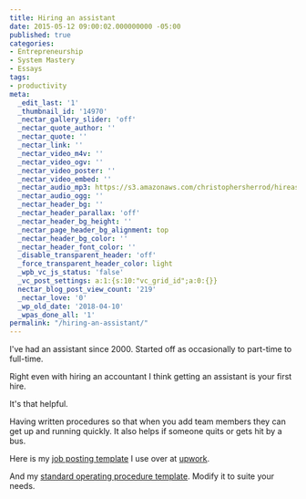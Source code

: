 ```yaml
---
title: Hiring an assistant
date: 2015-05-12 09:00:02.000000000 -05:00
published: true
categories:
- Entrepreneurship
- System Mastery
- Essays
tags:
- productivity
meta:
  _edit_last: '1'
  _thumbnail_id: '14970'
  _nectar_gallery_slider: 'off'
  _nectar_quote_author: ''
  _nectar_quote: ''
  _nectar_link: ''
  _nectar_video_m4v: ''
  _nectar_video_ogv: ''
  _nectar_video_poster: ''
  _nectar_video_embed: ''
  _nectar_audio_mp3: https://s3.amazonaws.com/christophersherrod/hireassistant/How+To+Hire+A+VA.mp3
  _nectar_audio_ogg: ''
  _nectar_header_bg: ''
  _nectar_header_parallax: 'off'
  _nectar_header_bg_height: ''
  _nectar_page_header_bg_alignment: top
  _nectar_header_bg_color: ''
  _nectar_header_font_color: ''
  _disable_transparent_header: 'off'
  _force_transparent_header_color: light
  _wpb_vc_js_status: 'false'
  _vc_post_settings: a:1:{s:10:"vc_grid_id";a:0:{}}
  nectar_blog_post_view_count: '219'
  _nectar_love: '0'
  _wp_old_date: '2018-04-10'
  _wpas_done_all: '1'
permalink: "/hiring-an-assistant/"
---
```

<p>I've had an assistant since 2000. Started off as occasionally to part-time to full-time.</p>
<p>Right even with hiring an accountant I think getting an assistant is your first hire.</p>
<p>It's that helpful.</p>
<p>Having written procedures so that when you add team members they can get up and running quickly. It also helps if someone quits or gets hit by a bus.</p>
<p>Here is my <a href="https://s3.amazonaws.com/christophersherrod/hireassistant/VA+Job+Posting.txt">job posting template</a> I use over at <a href="http://upwork.com">upwork</a>.</p>
<p>And my <a href="https://s3.amazonaws.com/christophersherrod/hireassistant/Standard+Operating+Procedure+(SOP)+Template.txt">standard operating procedure template</a>. Modify it to suite your needs.</p>
<p>&nbsp;</p>
